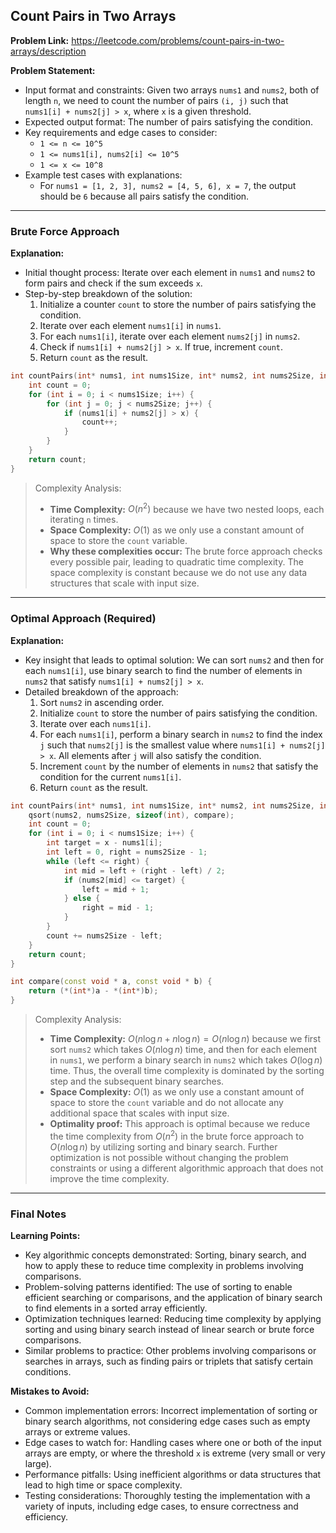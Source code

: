 ## Count Pairs in Two Arrays
**Problem Link:** https://leetcode.com/problems/count-pairs-in-two-arrays/description

**Problem Statement:**
- Input format and constraints: Given two arrays `nums1` and `nums2`, both of length `n`, we need to count the number of pairs `(i, j)` such that `nums1[i] + nums2[j] > x`, where `x` is a given threshold.
- Expected output format: The number of pairs satisfying the condition.
- Key requirements and edge cases to consider: 
  - `1 <= n <= 10^5`
  - `1 <= nums1[i], nums2[i] <= 10^5`
  - `1 <= x <= 10^8`
- Example test cases with explanations:
  - For `nums1 = [1, 2, 3], nums2 = [4, 5, 6], x = 7`, the output should be `6` because all pairs satisfy the condition.

---

### Brute Force Approach
**Explanation:**
- Initial thought process: Iterate over each element in `nums1` and `nums2` to form pairs and check if the sum exceeds `x`.
- Step-by-step breakdown of the solution:
  1. Initialize a counter `count` to store the number of pairs satisfying the condition.
  2. Iterate over each element `nums1[i]` in `nums1`.
  3. For each `nums1[i]`, iterate over each element `nums2[j]` in `nums2`.
  4. Check if `nums1[i] + nums2[j] > x`. If true, increment `count`.
  5. Return `count` as the result.

```cpp
int countPairs(int* nums1, int nums1Size, int* nums2, int nums2Size, int x) {
    int count = 0;
    for (int i = 0; i < nums1Size; i++) {
        for (int j = 0; j < nums2Size; j++) {
            if (nums1[i] + nums2[j] > x) {
                count++;
            }
        }
    }
    return count;
}
```

> Complexity Analysis:
> - **Time Complexity:** $O(n^2)$ because we have two nested loops, each iterating `n` times.
> - **Space Complexity:** $O(1)$ as we only use a constant amount of space to store the `count` variable.
> - **Why these complexities occur:** The brute force approach checks every possible pair, leading to quadratic time complexity. The space complexity is constant because we do not use any data structures that scale with input size.

---

### Optimal Approach (Required)
**Explanation:**
- Key insight that leads to optimal solution: We can sort `nums2` and then for each `nums1[i]`, use binary search to find the number of elements in `nums2` that satisfy `nums1[i] + nums2[j] > x`.
- Detailed breakdown of the approach:
  1. Sort `nums2` in ascending order.
  2. Initialize `count` to store the number of pairs satisfying the condition.
  3. Iterate over each `nums1[i]`.
  4. For each `nums1[i]`, perform a binary search in `nums2` to find the index `j` such that `nums2[j]` is the smallest value where `nums1[i] + nums2[j] > x`. All elements after `j` will also satisfy the condition.
  5. Increment `count` by the number of elements in `nums2` that satisfy the condition for the current `nums1[i]`.
  6. Return `count` as the result.

```cpp
int countPairs(int* nums1, int nums1Size, int* nums2, int nums2Size, int x) {
    qsort(nums2, nums2Size, sizeof(int), compare);
    int count = 0;
    for (int i = 0; i < nums1Size; i++) {
        int target = x - nums1[i];
        int left = 0, right = nums2Size - 1;
        while (left <= right) {
            int mid = left + (right - left) / 2;
            if (nums2[mid] <= target) {
                left = mid + 1;
            } else {
                right = mid - 1;
            }
        }
        count += nums2Size - left;
    }
    return count;
}

int compare(const void * a, const void * b) {
    return (*(int*)a - *(int*)b);
}
```

> Complexity Analysis:
> - **Time Complexity:** $O(n \log n + n \log n) = O(n \log n)$ because we first sort `nums2` which takes $O(n \log n)$ time, and then for each element in `nums1`, we perform a binary search in `nums2` which takes $O(\log n)$ time. Thus, the overall time complexity is dominated by the sorting step and the subsequent binary searches.
> - **Space Complexity:** $O(1)$ as we only use a constant amount of space to store the `count` variable and do not allocate any additional space that scales with input size.
> - **Optimality proof:** This approach is optimal because we reduce the time complexity from $O(n^2)$ in the brute force approach to $O(n \log n)$ by utilizing sorting and binary search. Further optimization is not possible without changing the problem constraints or using a different algorithmic approach that does not improve the time complexity.

---

### Final Notes

**Learning Points:**
- Key algorithmic concepts demonstrated: Sorting, binary search, and how to apply these to reduce time complexity in problems involving comparisons.
- Problem-solving patterns identified: The use of sorting to enable efficient searching or comparisons, and the application of binary search to find elements in a sorted array efficiently.
- Optimization techniques learned: Reducing time complexity by applying sorting and using binary search instead of linear search or brute force comparisons.
- Similar problems to practice: Other problems involving comparisons or searches in arrays, such as finding pairs or triplets that satisfy certain conditions.

**Mistakes to Avoid:**
- Common implementation errors: Incorrect implementation of sorting or binary search algorithms, not considering edge cases such as empty arrays or extreme values.
- Edge cases to watch for: Handling cases where one or both of the input arrays are empty, or where the threshold `x` is extreme (very small or very large).
- Performance pitfalls: Using inefficient algorithms or data structures that lead to high time or space complexity.
- Testing considerations: Thoroughly testing the implementation with a variety of inputs, including edge cases, to ensure correctness and efficiency.